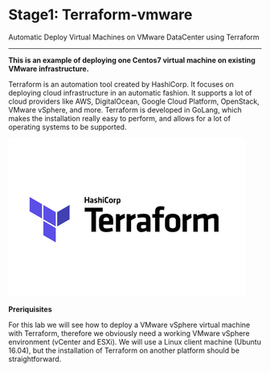 # Stage1: Terraform-vmware
Automatic Deploy Virtual Machines on VMware DataCenter using Terraform

***

**This is an example of deploying one Centos7 virtual machine on existing VMware infrastructure.**


Terraform is an automation tool created by HashiCorp. It focuses on deploying cloud infrastructure in an automatic fashion. It supports a lot of cloud providers like AWS, DigitalOcean, Google Cloud Platform, OpenStack, VMware vSphere, and more. Terraform is developed in GoLang, which makes the installation really easy to perform, and allows for a lot of operating systems to be supported.


![Terraform_logo](images/logo.png)

**Preriquisites**


For this lab we will see how to deploy a VMware vSphere virtual machine with Terraform, therefore we obviously need a working VMware vSphere environment (vCenter and ESXi). We will use a Linux client machine (Ubuntu 16.04), but the installation of Terraform on another platform should be straightforward.

